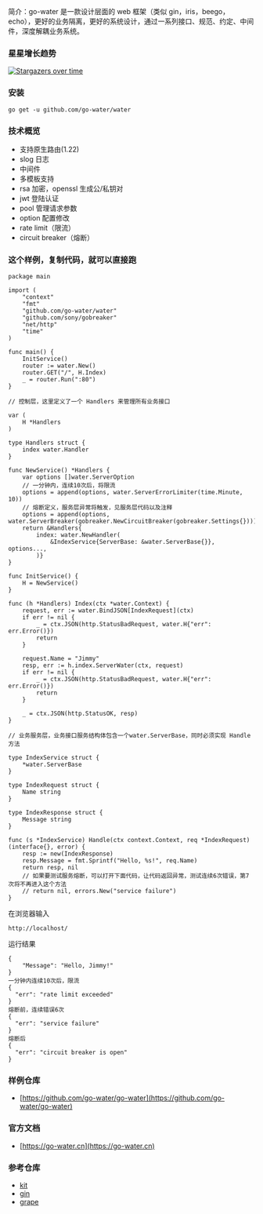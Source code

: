 简介：go-water 是一款设计层面的 web 框架（类似 gin，iris，beego，echo），更好的业务隔离，更好的系统设计，通过一系列接口、规范、约定、中间件，深度解耦业务系统。

### 星星增长趋势
[![Stargazers over time](https://starchart.cc/go-water/water.svg)](https://starchart.cc/go-water/water)

### 安装
```
go get -u github.com/go-water/water
```

### 技术概览
+ 支持原生路由(1.22)
+ slog 日志
+ 中间件
+ 多模板支持
+ rsa 加密，openssl 生成公/私钥对
+ jwt 登陆认证
+ pool 管理请求参数
+ option 配置修改
+ rate limit（限流）
+ circuit breaker（熔断）

### 这个样例，复制代码，就可以直接跑
```
package main

import (
	"context"
	"fmt"
	"github.com/go-water/water"
	"github.com/sony/gobreaker"
	"net/http"
	"time"
)

func main() {
	InitService()
	router := water.New()
	router.GET("/", H.Index)
	_ = router.Run(":80")
}

// 控制层，这里定义了一个 Handlers 来管理所有业务接口

var (
	H *Handlers
)

type Handlers struct {
	index water.Handler
}

func NewService() *Handlers {
	var options []water.ServerOption
	// 一分钟内，连续10次后，将限流
	options = append(options, water.ServerErrorLimiter(time.Minute, 10))
	// 熔断定义，服务层异常将触发，见服务层代码以及注释
	options = append(options, water.ServerBreaker(gobreaker.NewCircuitBreaker(gobreaker.Settings{})))
	return &Handlers{
		index: water.NewHandler(
			&IndexService{ServerBase: &water.ServerBase{}}, options...,
		)}
}

func InitService() {
	H = NewService()
}

func (h *Handlers) Index(ctx *water.Context) {
	request, err := water.BindJSON[IndexRequest](ctx)
	if err != nil {
		_ = ctx.JSON(http.StatusBadRequest, water.H{"err": err.Error()})
		return
	}

	request.Name = "Jimmy"
	resp, err := h.index.ServerWater(ctx, request)
	if err != nil {
		_ = ctx.JSON(http.StatusBadRequest, water.H{"err": err.Error()})
		return
	}

	_ = ctx.JSON(http.StatusOK, resp)
}

// 业务服务层，业务接口服务结构体包含一个water.ServerBase，同时必须实现 Handle 方法

type IndexService struct {
	*water.ServerBase
}

type IndexRequest struct {
	Name string
}

type IndexResponse struct {
	Message string
}

func (s *IndexService) Handle(ctx context.Context, req *IndexRequest) (interface{}, error) {
	resp := new(IndexResponse)
	resp.Message = fmt.Sprintf("Hello, %s!", req.Name)
	return resp, nil
	// 如果要测试服务熔断，可以打开下面代码，让代码返回异常，测试连续6次错误，第7次将不再进入这个方法
	// return nil, errors.New("service failure")
}
```
在浏览器输入
```
http://localhost/
```
运行结果
```
{
    "Message": "Hello, Jimmy!"
}
一分钟内连续10次后，限流
{
  "err": "rate limit exceeded"
}
熔断前，连续错误6次
{
  "err": "service failure"
}
熔断后
{
  "err": "circuit breaker is open"
}
```

### 样例仓库
+ [https://github.com/go-water/go-water](https://github.com/go-water/go-water)

### 官方文档
+ [https://go-water.cn](https://go-water.cn)

### 参考仓库
+ [kit](https://github.com/go-kit/kit)
+ [gin](https://github.com/gin-gonic/gin)
+ [grape](https://github.com/hossein1376/grape)
